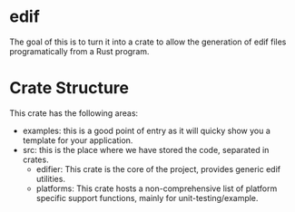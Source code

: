 # edif
The goal of this is to turn it into a crate to allow the generation of edif files programatically from a Rust program.

# Crate Structure
This crate has the following areas:
* examples: this is a good point of entry as it will quicky show you a template for your application.
* src: this is the place where we have stored the code, separated in crates.
    * edifier: This crate is the core of the project, provides generic edif utilities.
    * platforms: This crate hosts a non-comprehensive list of platform specific support functions, mainly for unit-testing/example.
